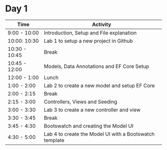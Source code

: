 # Day 1

| Time | Activity |
|------|----------|
| 9:00 - 10:00 | Introduction, Setup and File explanation |
| 10:00: 10:30 | Lab 1 to setup a new project in Github |
| 10:30 - 10:45 | Break |
| 10:45 - 12:00 | Models, Data Annotations and EF Core Setup |
| 12:00 - 1:00 | Lunch |
| 1:00 - 2:00 | Lab 2 to create a new model and setup EF Core |
| 2:00 - 2:15 | Break |
| 2:15 - 3:00 | Controllers, Views and Seeding |
| 3:00 - 3:30 | Lab 3 to create a new controller and view |
| 3:30 - 3:45 | Break |
| 3:45 - 4:30 | Bootswatch and creating the Model UI |
| 4:30 - 5:00 | Lab 4 to create the Model UI with a Bootswatch template|
